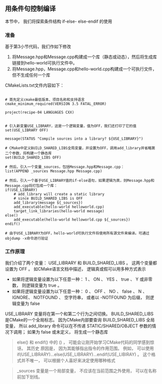 
## 用条件句控制编译

本节中， 我们将探索条件结构 if-else- else-endif 的使用


### 准备
基于第3小节代码，我们作如下修改


1. 将Message.hpp和Message.cpp构建成一个库（静态或动态），然后将生成库链接到hello-world可执行文件中。
2. 将Message.hpp，Message.cpp和hello-world.cpp构建成一个可执行文件，但不生成任何一个库

CMakeLists.txt文件内容如下：

```text

# 首先定义cmake最低版本、项目名称和支持语言
cmake_minimum_required(VERSION 3.5 FATAL_ERROR)

project(recipe-04 LANGUAGES CXX)


# 引入新变量USE_LIBRARY，这是一个逻辑变量，值为OFF，我们还打印了它的值
set(USE_LIBRARY OFF)

message(STATUS "Compile sources into a library? ${USE_LIBRARY}")

# CMake中定义BUILD_SHARED_LIBS全局变量，并设置为OFF，调用add_library并省略第二个参数，将构建一个静态库
set(BUILD_SHARED_LIBS OFF)

# 然后，引入一个变量_sources，包括Message.hpp和Message.cpp：
list(APPEND _sources Message.hpp Message.cpp)

# 然后，引入一个基于USE_LIBRARY值的if-else语句，如果逻辑为真，则Message.hpp和Message.cpp将打包成一个库：
if(USE_LIBRARY)
    # add_library will create a static library
    # since BUILD_SHARED_LIBS is OFF
    add_library(message ${_sources})
    add_executable(hello-world helloworld.cpp)
    target_link_libraries(hello-world message)
else()
    add_executable(hello-world helloworld.cpp ${_sources})
endif()

# 由于USE_LIBRARY为OFF，hello-world可执行文件将使用所有源文件来编译。可通过objdump -x命令进行验证

```

### 工作原理

我们介绍了两个变量： USE_LIBRARY 和 BUILD_SHARED_LIBS 。 这两个变量都设置为 OFF 。 如CMake语言文档中描述， 逻辑真或假可以用多种方式表示


- 如果将逻辑变量设置为以下任意一种： 1 、 ON 、 YES 、 true 、 Y 或非零数， 则逻辑变量为 true 。
- 如果将逻辑变量设置为以下任意一种： 0 、 OFF 、 NO 、 false 、 N 、 IGNORE、
NOTFOUND 、 空字符串， 或者以 -NOTFOUND 为后缀， 则逻辑变量为 false 

USE_LIBRARY 变量将在第一个和第二个行为之间切换。 BUILD_SHARED_LIBS 是CMake的一个全局标志。 因为CMake内部要查询 BUILD_SHARED_LIBS 全局变量， 所以 add_library 命令可以在不传递 STATIC/SHARED/OBJECT 参数的情况下调用； 如果为 false 或未定义， 将生成一个静态库


> else() 和 endif() 中的 () ， 可能会让刚开始学习CMake代码的同学感到惊讶。 其历史
原因是， 因为其能够指出指令的作用范围。 例如， 可以使用 if(USE_LIBRARY)…else(USE_LIBRARY)…endif(USE_LIBIRAY) 。 这个格式并不唯一， 可以根据个人喜好来决定使用哪种格式

> _sources 变量是一个局部变量， 不应该在当前范围之外使用， 可以在名称前加下划线。

